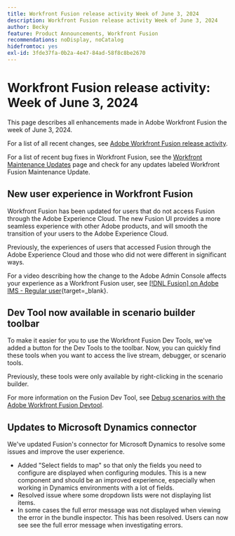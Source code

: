 ```yaml
---
title: Workfront Fusion release activity Week of June 3, 2024
description: Workfront Fusion release activity Week of June 3, 2024
author: Becky
feature: Product Announcements, Workfront Fusion
recommendations: noDisplay, noCatalog
hidefromtoc: yes
exl-id: 3fde37fa-0b2a-4e47-84ad-58f8c8be2670
---
```

# Workfront Fusion release activity: Week of June 3, 2024

This page describes all enhancements made in Adobe Workfront Fusion the week of June 3, 2024.

For a list of all recent changes, see [Adobe Workfront Fusion release activity](/help/workfront-fusion/fusion-product-releases/fusion-release-activity.md).

For a list of recent bug fixes in Workfront Fusion, see the [Workfront Maintenance Updates](https://experienceleague.adobe.com/docs/workfront-known-issues/releases/current-updates.html) page and check for any updates labeled Workfront Fusion Maintenance Update.

## New user experience in Workfront Fusion

Workfront Fusion has been updated for users that do not access Fusion through the Adobe Experience Cloud. The new Fusion UI provides a more seamless experience with other Adobe products, and will smooth the transition of your users to the Adobe Experience Cloud.

Previously, the experiences of users that accessed Fusion through the Adobe Experience Cloud and those who did not were different in significant ways.

For a video describing how the change to the Adobe Admin Console affects your experience as a Workfront Fusion user, see [[!DNL Fusion] on Adobe IMS - Regular user](https://video.tv.adobe.com/v/3412465/){target=_blank}.

## Dev Tool now available in scenario builder toolbar

To make it easier for you to use the Workfront Fusion Dev Tools, we've added a button for the  Dev Tools to the toolbar. Now, you can quickly find these tools when you want to access the live stream, debugger, or scenario tools. 

Previously, these tools were only available by right-clicking in the scenario builder.

For more information on the Fusion Dev Tool, see [Debug scenarios with the Adobe Workfront Fusion Devtool](/help/workfront-fusion/manage-scenarios/debug-a-scenario.md).

## Updates to Microsoft Dynamics connector

We've updated Fusion's connector for Microsoft Dynamics to resolve some issues and improve the user experience.  

* Added "Select fields to map" so that only the fields you need to configure are displayed when configuring modules. This is a new component and should be an improved experience, especially when working in Dynamics environments with a lot of fields.  
* Resolved issue where some dropdown lists were not displaying list items.
* In some cases the full error message was not displayed when viewing the error in the bundle inspector. This has been resolved. Users can now see see the full error message when investigating errors.
